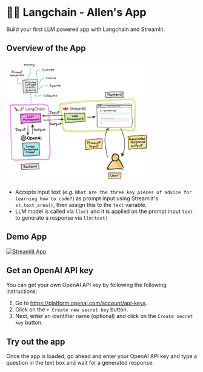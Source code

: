 # 🦜🔗 Langchain - Allen's App

Build your first LLM powered app with Langchain and Streamlit.

## Overview of the App

<img src="diagram.jpg" width="75%">

- Accepts input text (*e.g.* `What are the three key pieces of advice for learning how to code?`) as prompt input using Streamlit's `st.text_area()`, then assign this to the `text` variable.
- LLM model is called via `llm()` and it is applied on the prompt input `text` to generate a response via `llm(text)`

## Demo App

[![Streamlit App](https://static.streamlit.io/badges/streamlit_badge_black_white.svg)](https://langchain-quickstart.streamlit.app/)

## Get an OpenAI API key

You can get your own OpenAI API key by following the following instructions:
1. Go to https://platform.openai.com/account/api-keys.
2. Click on the `+ Create new secret key` button.
3. Next, enter an identifier name (optional) and click on the `Create secret key` button.

## Try out the app

Once the app is loaded, go ahead and enter your OpenAI API key and type a question in the text box and wait for a generated response.
